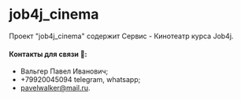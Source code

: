 # job4j_cinema

Проект "job4j_cinema" содержит Сервис - Кинотеатр курса Job4j.

#### Контакты для связи :iphone::
* Вальгер Павел Иванович;
* +79920045094 telegram, whatsapp;
* pavelwalker@mail.ru.